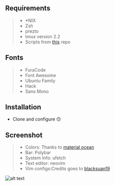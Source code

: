 ## **Requirements**

> - *NIX
> - Zsh
> - prezto
> - tmux version 2.2
> - Scripts from [this](https://github.com/Blacksuan19/Dotfiles/tree/master/bin/bin) repo


## **Fonts**

> - FuraCode
> - Font Awesome
> - Ubuntu Family
> - Hack
> - Sans Mono


## **Installation**

- Clone and configure 🙃

## **Screenshot**

> - Colors: Thanks to [material ocean](https://github.com/material-ocean)
> - Bar: Polybar
> - System Info: ufetch
> - Text editor: neovim
> - Vim configs:Credits goes to [blacksuan19](@blacksuan19)

![alt text](https://i.redd.it/se2r607d10241.png)
